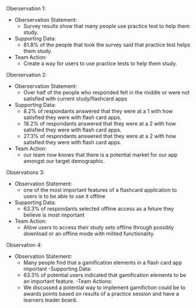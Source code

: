 Oberservation 1: 
- Oberservation Statement: 
  - Survey results show that many people use practice test to help them study. 
- Supporting Data: 
  - 81.8% of the people that took the survey said that practice test helps them study. 
- Team Action: 
  - Create a way for users to use practice tests to help them study.  

Oberservation 2: 
- Oberservation Statement: 
  - Over half of the people who responded felt in the middle or were not satisfied with current study/flashcard apps
- Supporting Data:
  - 8.2% of respondants answered that they were at a 1 with how satisfied they were with flash card apps.
  - 18.2% of respondants answered that they were at a 2 with how satisfied they were with flash card apps.
  - 27.3% of respondants answered that they were at a 2 with how satisfied they were with flash card apps.
- Team Action: 
  - our team now knows that there is a potential market for our app amongst our target demographic.

Observations 3:
- Observation Statement:
  - one of the most important features of a flashcard application to users is to be able to use it offline
- Supporting Data:
  - 63.3% of respondants selected offline access as a feture they believe is most important
- Team Action:
  - Allow users to access their study sets offline through possibly download or an offline mode with milited functionality.

Observation 4:
- Observation Statement:
  - Many people find that a gamification elements in a flash card app important
-Supporting Data:
  - 63.3% of potential users indicated that gamification elements to be an important feature.
-Team Actions:
  - We discussed a potential way to implement gamifiction could be to awards points based on results of a practice session and have a learners leader board.
